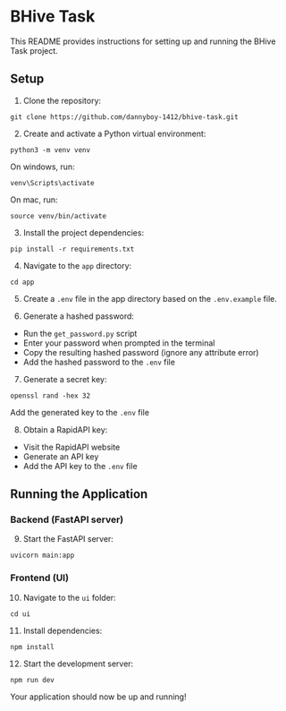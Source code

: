 # BHive Task

This README provides instructions for setting up and running the BHive Task project.

## Setup

1. Clone the repository:
```
git clone https://github.com/dannyboy-1412/bhive-task.git
```

2. Create and activate a Python virtual environment:
```
python3 -m venv venv
```

On windows, run:
```
venv\Scripts\activate
```

On mac, run:
```
source venv/bin/activate 
```

3. Install the project dependencies:
```
pip install -r requirements.txt
```

4. Navigate to the `app` directory:
```
cd app
```

5. Create a `.env` file in the app directory based on the `.env.example` file.

6. Generate a hashed password:
- Run the `get_password.py` script
- Enter your password when prompted in the terminal
- Copy the resulting hashed password (ignore any attribute error)
- Add the hashed password to the `.env` file

7. Generate a secret key:
```
openssl rand -hex 32
```

Add the generated key to the `.env` file

8. Obtain a RapidAPI key:
- Visit the RapidAPI website
- Generate an API key
- Add the API key to the `.env` file

## Running the Application

### Backend (FastAPI server)

9. Start the FastAPI server:
```
uvicorn main:app
```
### Frontend (UI)

10. Navigate to the `ui` folder:
```
cd ui
```

11. Install dependencies:
```
npm install
```

12. Start the development server:
```
npm run dev
```

Your application should now be up and running!
